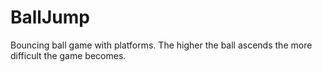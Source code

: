 # BallJump
Bouncing ball game with platforms. The higher the ball ascends the more difficult the game becomes.
